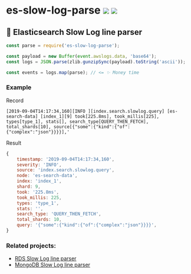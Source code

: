 # es-slow-log-parse [![](https://circleci.com/gh/fiverr/node-es-slow-log-parse.svg?style=svg)](https://circleci.com/gh/fiverr/node-es-log-parse) <a href="https://www.npmjs.com/package/es-slow-log-parse"><img src="https://img.shields.io/npm/v/es-slow-log-parse.svg"></a>

## 📃 Elasticsearch Slow Log line parser

```js
const parse = require('es-slow-log-parse');

const payload = new Buffer(event.awslogs.data, 'base64');
const logs = JSON.parse(zlib.gunzipSync(payload).toString('ascii'));

const events = logs.map(parse); // <= ✨ Money time
```

### Example

Record
```
[2019-09-04T14:17:34,160][INFO ][index.search.slowlog.query] [es-search-data] [index_1][9] took[225.8ms], took_millis[225], types[type_1], stats[], search_type[QUERY_THEN_FETCH], total_shards[10], source[{"some":{"kind":{"of":{"complex":"json"}}}}],'
```

Result
```js
{
    timestamp: '2019-09-04T14:17:34,160',
    severity: 'INFO',
    source: 'index.search.slowlog.query',
    node: 'es-search-data',
    index: 'index_1',
    shard: 9,
    took: '225.8ms',
    took_millis: 225,
    types: 'type_1',
    stats: '',
    search_type: 'QUERY_THEN_FETCH',
    total_shards: 10,
    query: '{"some":{"kind":{"of":{"complex":"json"}}}}',
}
```

### Related projects:
- [RDS Slow Log line parser](https://github.com/fiverr/node-rds-slow-log-parse)
- [MongoDB Slow Log line parser](https://github.com/fiverr/node-mongo-slow-log-parse)
